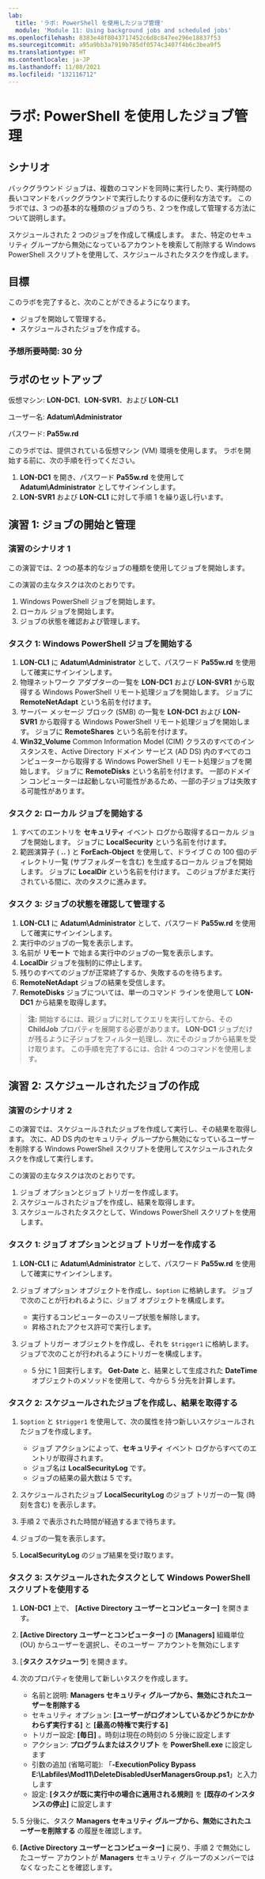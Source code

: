 ```yaml
---
lab:
  title: 'ラボ: PowerShell を使用したジョブ管理'
  module: 'Module 11: Using background jobs and scheduled jobs'
ms.openlocfilehash: 8383e48f8043717452c6d8c847ee296e18837f53
ms.sourcegitcommit: a95a9bb3a7919b785df0574c3407f4b6c3bea9f5
ms.translationtype: HT
ms.contentlocale: ja-JP
ms.lasthandoff: 11/08/2021
ms.locfileid: "132116712"
---
```

# <a name="lab-jobs-management-with-powershell"></a>ラボ: PowerShell を使用したジョブ管理

## <a name="scenario"></a>シナリオ

バックグラウンド ジョブは、複数のコマンドを同時に実行したり、実行時間の長いコマンドをバックグラウンドで実行したりするのに便利な方法です。 このラボでは、3 つの基本的な種類のジョブのうち、2 つを作成して管理する方法について説明します。

スケジュールされた 2 つのジョブを作成して構成します。 また、特定のセキュリティ グループから無効になっているアカウントを検索して削除する Windows PowerShell スクリプトを使用して、スケジュールされたタスクを作成します。

## <a name="objectives"></a>目標

このラボを完了すると、次のことができるようになります。

- ジョブを開始して管理する。
- スケジュールされたジョブを作成する。

### <a name="estimated-time-30-minutes"></a>予想所要時間: 30 分

## <a name="lab-setup"></a>ラボのセットアップ

仮想マシン: **LON-DC1**、**LON-SVR1**、および **LON-CL1**

ユーザー名: **Adatum\\Administrator**

パスワード: **Pa55w.rd**

このラボでは、提供されている仮想マシン (VM) 環境を使用します。 ラボを開始する前に、次の手順を行ってください。

1. **LON-DC1** を開き、パスワード **Pa55w.rd** を使用して **Adatum\\Administrator** としてサインインします。
1. **LON-SVR1** および **LON-CL1** に対して手順 1 を繰り返し行います。

## <a name="exercise-1-starting-and-managing-jobs"></a>演習 1: ジョブの開始と管理

### <a name="exercise-scenario-1"></a>演習のシナリオ 1

この演習では、2 つの基本的なジョブの種類を使用してジョブを開始します。

この演習の主なタスクは次のとおりです。

1. Windows PowerShell ジョブを開始します。
1. ローカル ジョブを開始します。
1. ジョブの状態を確認および管理します。

### <a name="task-1-start-a-windows-powershell-job"></a>タスク 1: Windows PowerShell ジョブを開始する

1. **LON-CL1** に **Adatum\\Administrator** として、パスワード **Pa55w.rd** を使用して確実にサインインします。
1. 物理ネットワーク アダプターの一覧を **LON-DC1** および **LON-SVR1** から取得する Windows PowerShell リモート処理ジョブを開始します。 ジョブに **RemoteNetAdapt** という名前を付けます。
1. サーバー メッセージ ブロック (SMB) の一覧を **LON-DC1** および **LON-SVR1** から取得する Windows PowerShell リモート処理ジョブを開始します。 ジョブに **RemoteShares** という名前を付けます。
1. **Win32_Volume** Common Information Model (CIM) クラスのすべてのインスタンスを、Active Directory ドメイン サービス (AD DS) 内のすべてのコンピューターから取得する Windows PowerShell リモート処理ジョブを開始します。 ジョブに **RemoteDisks** という名前を付けます。 一部のドメイン コンピューターは起動しない可能性があるため、一部の子ジョブは失敗する可能性があります。

### <a name="task-2-start-a-local-job"></a>タスク 2: ローカル ジョブを開始する

1. すべてのエントリを **セキュリティ** イベント ログから取得するローカル ジョブを開始します。 ジョブに **LocalSecurity** という名前を付けます。
1. 範囲演算子 ( **..** ) と **ForEach-Object** を使用して、ドライブ C の 100 個のディレクトリ一覧 (サブフォルダーを含む) を生成するローカル ジョブを開始します。 ジョブに **LocalDir** という名前を付けます。 このジョブがまだ実行されている間に、次のタスクに進みます。

### <a name="task-3-review-and-manage-job-status"></a>タスク 3: ジョブの状態を確認して管理する

1. **LON-CL1** に **Adatum\\Administrator** として、パスワード **Pa55w.rd** を使用して確実にサインインします。
1. 実行中のジョブの一覧を表示します。
1. 名前が **リモート** で始まる実行中のジョブの一覧を表示します。
1. **LocalDir** ジョブを強制的に停止します。
1. 残りのすべてのジョブが正常終了するか、失敗するのを待ちます。
1. **RemoteNetAdapt** ジョブの結果を受信します。
1. **RemoteDisks** ジョブについては、単一のコマンド ラインを使用して **LON-DC1** から結果を取得します。

> **注:** 開始するには、親ジョブに対してクエリを実行してから、その **ChildJob** プロパティを展開する必要があります。 **LON-DC1** ジョブだけが残るように子ジョブをフィルター処理し、次にそのジョブから結果を受け取ります。 この手順を完了するには、合計 4 つのコマンドを使用します。

## <a name="exercise-2-creating-a-scheduled-job"></a>演習 2: スケジュールされたジョブの作成

### <a name="exercise-scenario-2"></a>演習のシナリオ 2

この演習では、スケジュールされたジョブを作成して実行し、その結果を取得します。 次に、AD DS 内のセキュリティ グループから無効になっているユーザーを削除する Windows PowerShell スクリプトを使用してスケジュールされたタスクを作成して実行します。

この演習の主なタスクは次のとおりです。

1. ジョブ オプションとジョブ トリガーを作成します。
1. スケジュールされたジョブを作成し、結果を取得します。
1. スケジュールされたタスクとして、Windows PowerShell スクリプトを使用します。

### <a name="task-1-create-job-options-and-job-triggers"></a>タスク 1: ジョブ オプションとジョブ トリガーを作成する

1. **LON-CL1** に **Adatum\\Administrator** として、パスワード **Pa55w.rd** を使用して確実にサインインします。
1. ジョブ オプション オブジェクトを作成し、`$option` に格納します。 ジョブで次のことが行われるように、ジョブ オブジェクトを構成します。

    - 実行するコンピューターのスリープ状態を解除します。
    - 昇格されたアクセス許可で実行します。

1. ジョブ トリガー オブジェクトを作成し、それを `$trigger1` に格納します。 ジョブで次のことが行われるようにトリガーを構成します。

    - 5 分に 1 回実行します。 **Get-Date** と、結果として生成された **DateTime** オブジェクトのメソッドを使用して、今から 5 分先を計算します。

### <a name="task-2-create-a-scheduled-job-and-retrieve-results"></a>タスク 2: スケジュールされたジョブを作成し、結果を取得する

1. `$option` と `$trigger1` を使用して、次の属性を持つ新しいスケジュールされたジョブを作成します。

    - ジョブ アクションによって、**セキュリティ** イベント ログからすべてのエントリが取得されます。
    - ジョブ名は **LocalSecurityLog** です。
    - ジョブの結果の最大数は 5 です。

1. スケジュールされたジョブ **LocalSecurityLog** のジョブ トリガーの一覧 (時刻を含む) を表示します。
1. 手順 2 で表示された時間が経過するまで待ちます。
1. ジョブの一覧を表示します。
1. **LocalSecurityLog** のジョブ結果を受け取ります。

### <a name="task-3-use-a-windows-powershell-script-as-a-scheduled-task"></a>タスク 3: スケジュールされたタスクとして Windows PowerShell スクリプトを使用する

1. **LON-DC1** 上で、 **[Active Directory ユーザーとコンピューター]** を開きます。
1. **[Active Directory ユーザーとコンピューター]** の **[Managers]** 組織単位 (OU) からユーザーを選択し、そのユーザー アカウントを無効にします
1. [**タスク スケジューラ**] を開きます。
1. 次のプロパティを使用して新しいタスクを作成します。

    - 名前と説明: **Managers セキュリティ グループから、無効にされたユーザーを削除する**
    - セキュリティ オプション: **[ユーザーがログオンしているかどうかにかかわらず実行する]** と **[最高の特権で実行する]**
    - トリガー設定: **[毎日]** 。時刻は現在の時刻の 5 分後に設定します
    - アクション: **プログラムまたはスクリプト** を **PowerShell.exe** に設定します
    - 引数の追加 (省略可能): 「**-ExecutionPolicy Bypass E:\\Labfiles\\Mod11\\DeleteDisabledUserManagersGroup.ps1**」と入力します
    - 設定: **[タスクが既に実行中の場合に適用される規則]** を **[既存のインスタンスの停止]** に設定します

1. 5 分後に、タスク **Managers セキュリティ グループから、無効にされたユーザーを削除する** の履歴を確認します。
1. **[Active Directory ユーザーとコンピューター]** に戻り、手順 2 で無効にしたユーザー アカウントが **Managers** セキュリティ グループのメンバーではなくなったことを確認します。
